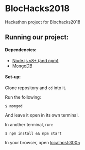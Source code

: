 # BlocHacks2018
Hackathon project for Blochacks2018

## Running our project:

#### Dependencies:
* [Node.js v8+ (and npm)](https://nodejs.org/en/)
* [MongoDB](https://www.mongodb.com/)

#### Set-up:
Clone repository and `cd` into it.

Run the following:
```
$ mongod
```
And leave it open in its own terminal.

In another terminal, run:
```
$ npm install && npm start
```

In your browser, open [localhost:3005](localhost:3005)